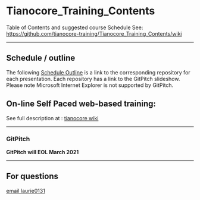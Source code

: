 <!--- @file
  Readme.md for UEFI / EDK II Training Tianocore Contents

  Copyright (c) 2020, Intel Corporation. All rights reserved.<BR>

  Redistribution and use in source (original document form) and 'compiled'
  forms (converted to PDF, epub, HTML and other formats) with or without
  modification, are permitted provided that the following conditions are met:

  1) Redistributions of source code (original document form) must retain the
     above copyright notice, this list of conditions and the following
     disclaimer as the first lines of this file unmodified.

  2) Redistributions in compiled form (transformed to other DTDs, converted to
     PDF, epub, HTML and other formats) must reproduce the above copyright
     notice, this list of conditions and the following disclaimer in the
     documentation and/or other materials provided with the distribution.

  THIS DOCUMENTATION IS PROVIDED BY TIANOCORE PROJECT "AS IS" AND ANY EXPRESS OR
  IMPLIED WARRANTIES, INCLUDING, BUT NOT LIMITED TO, THE IMPLIED WARRANTIES OF
  MERCHANTABILITY AND FITNESS FOR A PARTICULAR PURPOSE ARE DISCLAIMED. IN NO
  EVENT SHALL TIANOCORE PROJECT  BE LIABLE FOR ANY DIRECT, INDIRECT, INCIDENTAL,
  SPECIAL, EXEMPLARY, OR CONSEQUENTIAL DAMAGES (INCLUDING, BUT NOT LIMITED TO,
  PROCUREMENT OF SUBSTITUTE GOODS OR SERVICES; LOSS OF USE, DATA, OR PROFITS;
  OR BUSINESS INTERRUPTION) HOWEVER CAUSED AND ON ANY THEORY OF LIABILITY,
  WHETHER IN CONTRACT, STRICT LIABILITY, OR TORT (INCLUDING NEGLIGENCE OR
  OTHERWISE) ARISING IN ANY WAY OUT OF THE USE OF THIS DOCUMENTATION, EVEN IF
  ADVISED OF THE POSSIBILITY OF SUCH DAMAGE.

-->

# Tianocore_Training_Contents
Table of Contents and suggested course Schedule 
See: https://github.com/tianocore-training/Tianocore_Training_Contents/wiki


---

## Schedule / outline
The following [Schedule Outline](https://github.com/tianocore-training/Tianocore_Training_Contents/wiki#schedule--outline)
is a link to the corresponding repository for each presentation.  Each repository has a link to the GitPitch slideshow.  Please note Microsoft Internet Explorer is not supported by GitPitch.


	  
## On-line Self Paced web-based training:
See full description at : [tianocore wiki]( https://github.com/tianocore/tianocore.github.io/wiki/UEFI-EDKII-Learning-Dev )



---
### GitPitch 

**GitPitch will EOL March 2021**


---
## For questions 
[email laurie0131](mailto:laurie.jarlstrom@intel.com)
